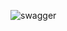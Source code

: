 
![swagger](https://user-images.githubusercontent.com/16801135/90404065-264b1500-e0a2-11ea-94d4-f7f98b116c93.png)
